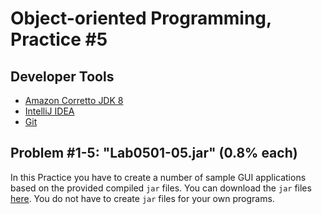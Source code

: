 Object-oriented Programming, Practice #5
========================================

## Developer Tools

* [Amazon Corretto JDK 8](https://aws.amazon.com/corretto)
* [IntelliJ IDEA](https://www.jetbrains.com/idea/download)
* [Git](https://git-scm.com)

## Problem #1-5: "Lab0501-05.jar" (0.8% each)

In this Practice you have to create a number of sample GUI applications based on the provided compiled `jar` files. You can download the `jar` files [here](https://drive.google.com/drive/folders/1cA4Q-u7-t7naxOFsZ7Ho8QSdb_n8rljy?usp=sharing). You do not have to create `jar` files for your own programs.
